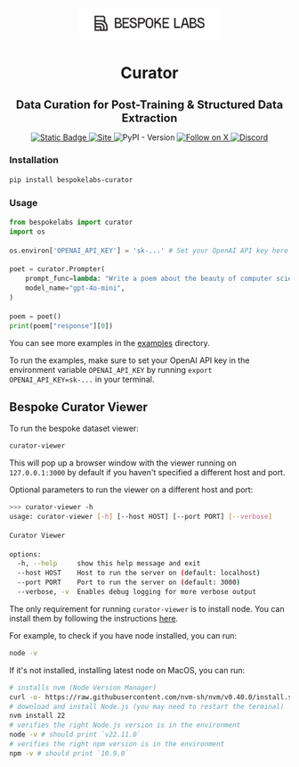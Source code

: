<p align="center">
  <a href="https://bespokelabs.ai/" target="_blank">
    <picture>
      <source media="(prefers-color-scheme: dark)" width="50%" srcset="./docs/Bespoke-Labs-Logo-White.png">
      <img alt="Bespoke Labs Logo" width="50%" src="./docs/Bespoke-Labs-Logo-Black.png">
    </picture>
  </a>
</p>

<h1 align="center">Curator</h1>
<h3 align="center" style="font-size: 20px; margin-bottom: 4px">Data Curation for Post-Training & Structured Data Extraction</h3>
<p align="center">
  <a href="https://docs.bespokelabs.ai/">
    <img alt="Static Badge" src="https://img.shields.io/badge/Docs-docs.bespokelabs.ai-blue?style=flat&link=https%3A%2F%2Fdocs.bespokelabs.ai">
  </a>
  <a href="https://bespokelabs.ai/">
    <img alt="Site" src="https://img.shields.io/badge/Site-bespokelabs.ai-blue?link=https%3A%2F%2Fbespokelabs.ai"/>
  </a>
  <img alt="PyPI - Version" src="https://img.shields.io/pypi/v/bespokelabs-curator">
  <a href="https://twitter.com/bespokelabsai">
    <img src="https://img.shields.io/twitter/follow/bespokelabsai" alt="Follow on X" />
  </a>
  <a href="https://discord.gg/KqpXvpzVBS">
    <img alt="Discord" src="https://img.shields.io/discord/1230990265867698186">
  </a>
</p>


### Installation

```bash
pip install bespokelabs-curator
```

### Usage

```python
from bespokelabs import curator
import os

os.environ['OPENAI_API_KEY'] = 'sk-...' # Set your OpenAI API key here

poet = curator.Prompter(
    prompt_func=lambda: "Write a poem about the beauty of computer science",
    model_name="gpt-4o-mini",
)

poem = poet()
print(poem["response"][0])
```

You can see more examples in the [examples](examples) directory.

To run the examples, make sure to set your OpenAI API key in the environment variable `OPENAI_API_KEY` by running `export OPENAI_API_KEY=sk-...` in your terminal.

## Bespoke Curator Viewer

To run the bespoke dataset viewer:

```bash
curator-viewer
```

This will pop up a browser window with the viewer running on `127.0.0.1:3000` by default if you haven't specified a different host and port.


Optional parameters to run the viewer on a different host and port:
```bash
>>> curator-viewer -h
usage: curator-viewer [-h] [--host HOST] [--port PORT] [--verbose]

Curator Viewer

options:
  -h, --help     show this help message and exit
  --host HOST    Host to run the server on (default: localhost)
  --port PORT    Port to run the server on (default: 3000)
  --verbose, -v  Enables debug logging for more verbose output
```

The only requirement for running `curator-viewer` is to install node. You can install them by following the instructions [here](https://nodejs.org/en/download/package-manager).

For example, to check if you have node installed, you can run:

```bash
node -v
```

If it's not installed, installing latest node on MacOS, you can run:

```bash
# installs nvm (Node Version Manager)
curl -o- https://raw.githubusercontent.com/nvm-sh/nvm/v0.40.0/install.sh | bash
# download and install Node.js (you may need to restart the terminal)
nvm install 22
# verifies the right Node.js version is in the environment
node -v # should print `v22.11.0`
# verifies the right npm version is in the environment
npm -v # should print `10.9.0`
```
